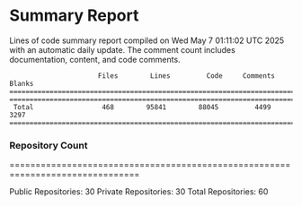 # Summary Report
Lines of code summary report compiled on Wed May  7 01:11:02 UTC 2025 with an automatic daily update. The comment count includes documentation, content, and code comments.
```
                      Files        Lines         Code     Comments       Blanks
===============================================================================
===============================================================================
 Total                 468        95841        88045         4499         3297
===============================================================================
```

### Repository Count
===============================================================================

Public Repositories: 30
Private Repositories: 30
Total Repositories: 60


